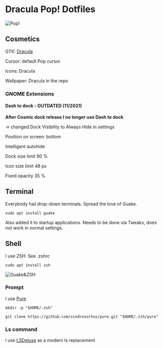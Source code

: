 # Dracula Pop! Dotfiles

![Pop!](https://imgur.com/HqRoaTL.png "Dracula Pop!")

## Cosmetics

GTK: [Dracula](https://draculatheme.com/gtk "Dracula")

Cursor: default Pop cursor

Icons: Dracula

Wallpaper: Dracula in the repo

### GNOME Extensions

#### Dash to dock - OUTDATED (11/2021)

**After Cosmic dock release I no longer use Dash to dock**

-> changed Dock Visibility to Always Hide in settings

Position on screen: bottom

Intelligent autohide

Dock size limit 90 %

Icon size limit 48 px

Fixed opacity 35 %

## Terminal

Everybody hail drop-down terminals. Spread the love of Guake.

`sudo apt install guake`

Also added it to startup applications. Needs to be done via Tweaks, does not work in normal settings.

## Shell

I use ZSH. See .zshrc

`sudo apt install zsh`

![Guake&ZSH](https://imgur.com/wJJeKCS.png "Guake&ZSH")

### Prompt
I use [Pure](https://github.com/sindresorhus/pure)

`mkdir -p "$HOME/.zsh"`

`git clone https://github.com/sindresorhus/pure.git "$HOME/.zsh/pure"`

### Ls command
I use [LSDeluxe](https://github.com/Peltoche/lsd) as a modern ls replacement

